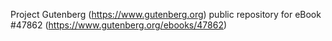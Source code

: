 Project Gutenberg (https://www.gutenberg.org) public repository for eBook #47862 (https://www.gutenberg.org/ebooks/47862)
